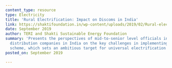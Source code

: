 ```yaml
---
content_type: resource
type: Electricity
title: 'Rural Electrification: Impact on Discoms in India'
link: https://shaktifoundation.in/wp-content/uploads/2019/02/Rural-electrification-impact-on-distribution-companies-in-India.pdf
date: September 2019
author: TERI and Shakti Sustainable Energy Foundation
summary: 'Presents the perspectives of mid-to-senior level officials in ten electricity
  distribution companies in India on the key challenges in implementing the Saubhagya
  scheme, which sets an ambitious target for universal electrification across India. '
posted_on: September 2019

---
```

